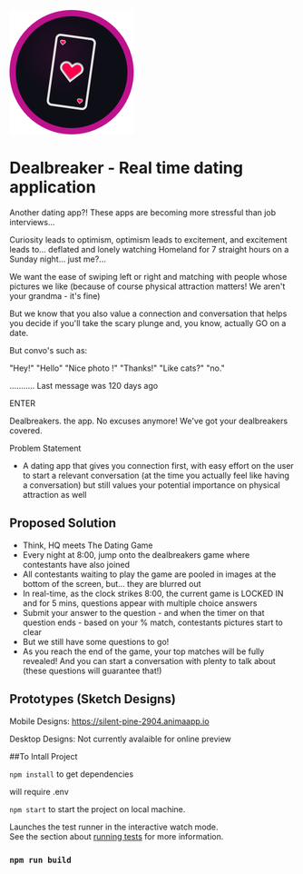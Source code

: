 ![Dealbreaker Logo](./src/images/favicon.png)
# Dealbreaker - Real time dating application

Another dating app?! These apps are becoming more stressful than job interviews...

Curiosity leads to optimism, optimism leads to excitement, and excitement leads to... deflated and lonely watching Homeland for 7 straight hours on a Sunday night... just me?...

We want the ease of swiping left or right and matching with people whose pictures we like (because of course physical attraction matters! We aren't your grandma - it's fine)

But we know that you also value a connection and conversation that helps you decide if you'll take the scary plunge and, you know, actually GO on a date.

But convo's such as:

"Hey!"
"Hello"
"Nice photo !"
"Thanks!"
"Like cats?"
"no."

...........
Last message was 120 days ago

ENTER

Dealbreakers. the app.
No excuses anymore! We've got your dealbreakers covered.

Problem Statement

- A dating app that gives you connection first, with easy effort on the user to start a relevant conversation (at the time you actually feel like having a conversation) but still values your potential importance on physical attraction as well

## Proposed Solution

- Think, HQ meets The Dating Game
- Every night at 8:00, jump onto the dealbreakers game where contestants have also joined
- All contestants waiting to play the game are pooled in images at the bottom of the screen, but... they are blurred out
- In real-time, as the clock strikes 8:00, the current game is LOCKED IN and for 5 mins, questions appear with multiple choice answers
- Submit your answer to the question - and when the timer on that question ends - based on your % match, contestants pictures start to clear
- But we still have some questions to go!
- As you reach the end of the game, your top matches will be fully revealed! And you can start a conversation with plenty to talk about (these questions will guarantee that!)


## Prototypes (Sketch Designs)
Mobile Designs: https://silent-pine-2904.animaapp.io

Desktop Designs: Not currently avalaible for online preview


##To Intall Project

`npm install` to get dependencies

will require .env

`npm start` to start the project on local machine.


Launches the test runner in the interactive watch mode.<br>
See the section about [running tests](https://facebook.github.io/create-react-app/docs/running-tests) for more information.

### `npm run build`
